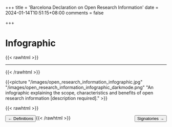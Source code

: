 +++
title = 'Barcelona Declaration on Open Research Information'
date = 2024-01-14T10:51:15+08:00
comments = false

+++

# Infographic
{{< rawhtml >}}
<hr class="small">
{{< /rawhtml >}}

{{<picture "/images/open_research_information_infographic.jpg" "/images/open_research_information_infographic_darkmode.png" "An infographic explaining the scope, characteristics and benefits of open research information [description required]." >}}

{{< rawhtml >}}

<button style="float:left" onclick="document.location='/definitions'">&larr; Definitions</button> 

<button style="float:right" onclick="document.location='/signatories'">Signatories &rarr;</button> 

{{< /rawhtml >}}
